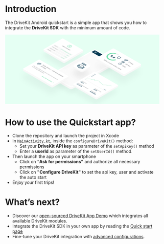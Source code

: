 # Introduction

The DriveKit Android quickstart is a simple app that shows you how to integrate the **DriveKit SDK** with the minimum amount of code.

![Illustration](doc/illustration.png)

# How to use the Quickstart app?

* Clone the repository and launch the project in Xcode
* In [`MainActivity.kt`](app/src/main/java/com/example/drivekitquickstart/MainActivity.kt), inside the `configureDriveKit()` method:
    * Set your **DriveKit API key** as parameter of the `setApiKey()` method
    * Enter a **userId** as parameter of the `setUserId()` method.
* Then launch the app on your smartphone
    * Click on **"Ask for permissions"** and authorize all necessary permissions
    * Click on **"Configure DriveKit"** to set the api key, user and activate the auto start
* Enjoy your first trips!

# What’s next?

* Discover our [open-sourced DriveKit App Demo](https://github.com/DriveQuantPublic/drivekit-ui-android) which integrates all available DriveKit modules.
* Integrate the DriveKit SDK in your own app by reading the [Quick start page](https://docs.drivequant.com/get-started-drivekit/android/quick-start)
* Fine-tune your DriveKit integration with [advanced configurations](https://docs.drivequant.com/get-started-drivekit/android/advanced-configurations).
